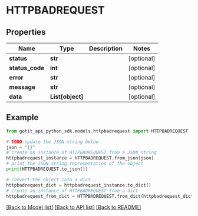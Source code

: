 # HTTPBADREQUEST


## Properties

Name | Type | Description | Notes
------------ | ------------- | ------------- | -------------
**status** | **str** |  | [optional] 
**status_code** | **int** |  | [optional] 
**error** | **str** |  | [optional] 
**message** | **str** |  | [optional] 
**data** | **List[object]** |  | [optional] 

## Example

```python
from gotit_api_python_sdk.models.httpbadrequest import HTTPBADREQUEST

# TODO update the JSON string below
json = "{}"
# create an instance of HTTPBADREQUEST from a JSON string
httpbadrequest_instance = HTTPBADREQUEST.from_json(json)
# print the JSON string representation of the object
print(HTTPBADREQUEST.to_json())

# convert the object into a dict
httpbadrequest_dict = httpbadrequest_instance.to_dict()
# create an instance of HTTPBADREQUEST from a dict
httpbadrequest_from_dict = HTTPBADREQUEST.from_dict(httpbadrequest_dict)
```
[[Back to Model list]](../README.md#documentation-for-models) [[Back to API list]](../README.md#documentation-for-api-endpoints) [[Back to README]](../README.md)


